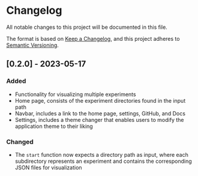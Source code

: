 # Changelog

All notable changes to this project will be documented in this file.

The format is based on [Keep a Changelog](https://keepachangelog.com/en/1.1.0/),
and this project adheres to [Semantic Versioning](https://semver.org/spec/v2.0.0.html).

## \[0.2.0\] - 2023-05-17

### Added

- Functionality for visualizing multiple experiments
- Home page, consists of the experiment directories found in the input path
- Navbar, includes a link to the home page, settings, GitHub, and Docs
- Settings, includes a theme changer that enables users to modify the application theme to their liking

### Changed

- The `start` function now expects a directory path as input, where each subdirectory represents an experiment and contains the corresponding JSON files for visualization
